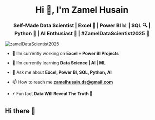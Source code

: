 <h1 align="center">Hi 👋, I'm Zamel Husain</h1>
<h3 align="center">Self-Made Data Scientist | Excel 🔑 | Power BI 📊 | SQL 🔍 | Python 🐍 | AI Enthusiast 🤖 | #ZamelDataScientist2025 🚀</h3>

<p align="left"> <img src="https://komarev.com/ghpvc/?username=ZamelDataScientist2025&label=Profile%20views&color=0e75b6&style=flat" alt="zamelDataScientist2025" /> </p>

- 🔭 I’m currently working on **Excel + Power BI Projects**

- 🌱 I’m currently learning **Data Science | AI | ML**

- 💬 Ask me about **Excel, Power BI, SQL, Python, AI**

- 📫 How to reach me **zamelhusain.ds@gmail.com**

- ⚡ Fun fact **Data Will Reveal The Truth 🚀**
## Hi there 👋

<!--
**ZamelDataScientist2025/ZamelDataScientist2025** is a ✨ _special_ ✨ repository because its `README.md` (this file) appears on your GitHub profile.

Here are some ideas to get you started:

- 🔭 I’m currently working on ...
- 🌱 I’m currently learning ...
- 👯 I’m looking to collaborate on ...
- 🤔 I’m looking for help with ...
- 💬 Ask me about ...
- 📫 How to reach me: ...
- 😄 Pronouns: ...
- ⚡ Fun fact: ...
-->
